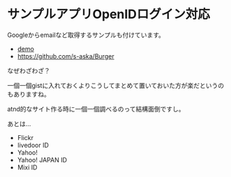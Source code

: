 # サンプルアプリOpenIDログイン対応

Googleからemailなど取得するサンプルも付けています。

- [demo](http://burger.7kai.org/)
- <https://github.com/s-aska/Burger>

なぜわざわざ？

一個一個gistに入れておくよりこうしてまとめて置いておいた方が楽だというのもありますね。

atnd的なサイト作る時に一個一個調べるのって結構面倒ですし。

あとは...

- Flickr
- livedoor ID
- Yahoo!
- Yahoo! JAPAN ID
- Mixi ID
